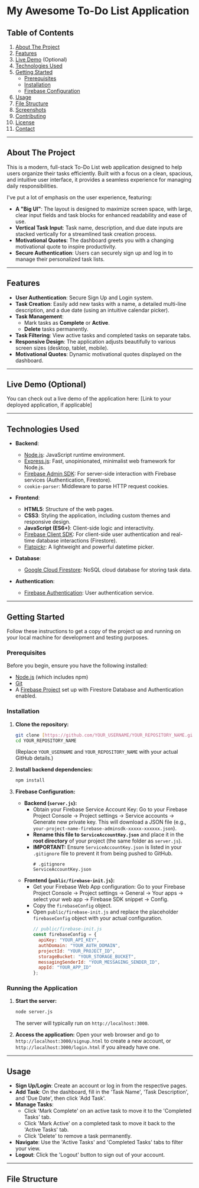 # My Awesome To-Do List Application

## Table of Contents
1.  [About The Project](#about-the-project)
2.  [Features](#features)
3.  [Live Demo](#live-demo) (Optional)
4.  [Technologies Used](#technologies-used)
5.  [Getting Started](#getting-started)
    * [Prerequisites](#prerequisites)
    * [Installation](#installation)
    * [Firebase Configuration](#firebase-configuration)
6.  [Usage](#usage)
7.  [File Structure](#file-structure)
8.  [Screenshots](#screenshots)
9.  [Contributing](#contributing)
10. [License](#license)
11. [Contact](#contact)

---

## About The Project

This is a modern, full-stack To-Do List web application designed to help users organize their tasks efficiently. Built with a focus on a clean, spacious, and intuitive user interface, it provides a seamless experience for managing daily responsibilities.

I've put a lot of emphasis on the user experience, featuring:
* **A "Big UI"**: The layout is designed to maximize screen space, with large, clear input fields and task blocks for enhanced readability and ease of use.
* **Vertical Task Input**: Task name, description, and due date inputs are stacked vertically for a streamlined task creation process.
* **Motivational Quotes**: The dashboard greets you with a changing motivational quote to inspire productivity.
* **Secure Authentication**: Users can securely sign up and log in to manage their personalized task lists.

---

## Features

* **User Authentication**: Secure Sign Up and Login system.
* **Task Creation**: Easily add new tasks with a name, a detailed multi-line description, and a due date (using an intuitive calendar picker).
* **Task Management**:
    * Mark tasks as **Complete** or **Active**.
    * **Delete** tasks permanently.
* **Task Filtering**: View active tasks and completed tasks on separate tabs.
* **Responsive Design**: The application adjusts beautifully to various screen sizes (desktop, tablet, mobile).
* **Motivational Quotes**: Dynamic motivational quotes displayed on the dashboard.

---

## Live Demo (Optional)

You can check out a live demo of the application here:
[Link to your deployed application, if applicable]

---

## Technologies Used

* **Backend**:
    * [Node.js](https://nodejs.org/): JavaScript runtime environment.
    * [Express.js](https://expressjs.com/): Fast, unopinionated, minimalist web framework for Node.js.
    * [Firebase Admin SDK](https://firebase.google.com/docs/admin/setup): For server-side interaction with Firebase services (Authentication, Firestore).
    * `cookie-parser`: Middleware to parse HTTP request cookies.

* **Frontend**:
    * **HTML5**: Structure of the web pages.
    * **CSS3**: Styling the application, including custom themes and responsive design.
    * **JavaScript (ES6+)**: Client-side logic and interactivity.
    * [Firebase Client SDK](https://firebase.google.com/docs/web/setup): For client-side user authentication and real-time database interactions (Firestore).
    * [Flatpickr](https://flatpickr.js.org/): A lightweight and powerful datetime picker.

* **Database**:
    * [Google Cloud Firestore](https://firebase.google.com/docs/firestore): NoSQL cloud database for storing task data.

* **Authentication**:
    * [Firebase Authentication](https://firebase.google.com/docs/auth): User authentication service.

---

## Getting Started

Follow these instructions to get a copy of the project up and running on your local machine for development and testing purposes.

### Prerequisites

Before you begin, ensure you have the following installed:
* [Node.js](https://nodejs.org/en/download/) (which includes npm)
* [Git](https://git-scm.com/downloads)
* A [Firebase Project](https://firebase.google.com/) set up with Firestore Database and Authentication enabled.

### Installation

1.  **Clone the repository:**
    ```bash
    git clone [https://github.com/YOUR_USERNAME/YOUR_REPOSITORY_NAME.git](https://github.com/YOUR_USERNAME/YOUR_REPOSITORY_NAME.git)
    cd YOUR_REPOSITORY_NAME
    ```
    (Replace `YOUR_USERNAME` and `YOUR_REPOSITORY_NAME` with your actual GitHub details.)

2.  **Install backend dependencies:**
    ```bash
    npm install
    ```

3.  **Firebase Configuration:**
    * **Backend (`server.js`):**
        * Obtain your Firebase Service Account Key: Go to your Firebase Project Console -> Project settings -> Service accounts -> Generate new private key. This will download a JSON file (e.g., `your-project-name-firebase-adminsdk-xxxxx-xxxxxx.json`).
        * **Rename this file to `ServiceAccountKey.json`** and place it in the **root directory** of your project (the same folder as `server.js`).
        * **IMPORTANT:** Ensure `ServiceAccountKey.json` is listed in your `.gitignore` file to prevent it from being pushed to GitHub.
            ```
            # .gitignore
            ServiceAccountKey.json
            ```
    * **Frontend (`public/firebase-init.js`):**
        * Get your Firebase Web App configuration: Go to your Firebase Project Console -> Project settings -> General -> Your apps -> select your web app -> Firebase SDK snippet -> Config.
        * Copy the `firebaseConfig` object.
        * Open `public/firebase-init.js` and replace the placeholder `firebaseConfig` object with your actual configuration.
            ```javascript
            // public/firebase-init.js
            const firebaseConfig = {
              apiKey: "YOUR_API_KEY",
              authDomain: "YOUR_AUTH_DOMAIN",
              projectId: "YOUR_PROJECT_ID",
              storageBucket: "YOUR_STORAGE_BUCKET",
              messagingSenderId: "YOUR_MESSAGING_SENDER_ID",
              appId: "YOUR_APP_ID"
            };
            ```

### Running the Application

1.  **Start the server:**
    ```bash
    node server.js
    ```
    The server will typically run on `http://localhost:3000`.

2.  **Access the application:**
    Open your web browser and go to `http://localhost:3000/signup.html` to create a new account, or `http://localhost:3000/login.html` if you already have one.

---

## Usage

* **Sign Up/Login**: Create an account or log in from the respective pages.
* **Add Task**: On the dashboard, fill in the 'Task Name', 'Task Description', and 'Due Date', then click 'Add Task'.
* **Manage Tasks**:
    * Click 'Mark Complete' on an active task to move it to the 'Completed Tasks' tab.
    * Click 'Mark Active' on a completed task to move it back to the 'Active Tasks' tab.
    * Click 'Delete' to remove a task permanently.
* **Navigate**: Use the 'Active Tasks' and 'Completed Tasks' tabs to filter your view.
* **Logout**: Click the 'Logout' button to sign out of your account.

---

## File Structure
